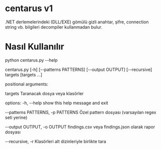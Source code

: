 # centarus v1
.NET derlemelerindeki (DLL/EXE) gömülü gizli anahtar, şifre, connection string vb. bilgileri decompiler kullanmadan bulur.

# Nasıl Kullanılır 

python centarus.py --help

centarus.py [-h] [--patterns PATTERNS] [--output OUTPUT] [--recursive] targets [targets ...]

positional arguments:

  targets               Taranacak dosya veya klasörler

options:
  -h, --help            show this help message and exit
  
  --patterns PATTERNS, -p PATTERNS
                        Özel pattern dosyası (varsayılan regex seti yerine)
                        
  --output OUTPUT, -o OUTPUT
                        findings.csv veya findings.json olarak rapor dosyası
                        
  --recursive, -r       Klasörleri alt dizinleriyle birlikte tara
